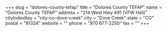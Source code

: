 +++
slug = "dolores-county-tefap"
title = "Dolores County TEFAP"
name = "Dolores County TEFAP"
address = "214 West Hwy 491 (VFW Hall)"
cityIndexKey = "city-co-dove-creek"
city = "Dove Creek"
state = "CO"
postal = "81324"
website = ""
phone = "970 677-2250"
fax = ""
+++
